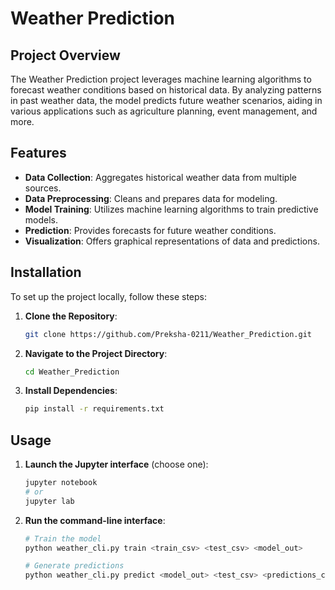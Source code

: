 # Weather Prediction

## Project Overview

The Weather Prediction project leverages machine learning algorithms to forecast weather conditions based on historical data. By analyzing patterns in past weather data, the model predicts future weather scenarios, aiding in various applications such as agriculture planning, event management, and more.

## Features

- **Data Collection**: Aggregates historical weather data from multiple sources.
- **Data Preprocessing**: Cleans and prepares data for modeling.
- **Model Training**: Utilizes machine learning algorithms to train predictive models.
- **Prediction**: Provides forecasts for future weather conditions.
- **Visualization**: Offers graphical representations of data and predictions.


## Installation

To set up the project locally, follow these steps:

1. **Clone the Repository**:

   ```bash
   git clone https://github.com/Preksha-0211/Weather_Prediction.git
   ```

2. **Navigate to the Project Directory**:

   ```bash
   cd Weather_Prediction
   ```

3. **Install Dependencies**:

   ```bash
   pip install -r requirements.txt
   ```

## Usage

1. **Launch the Jupyter interface** (choose one):

   ```bash
   jupyter notebook
   # or
   jupyter lab
   ```

2. **Run the command-line interface**:

   ```bash
   # Train the model
   python weather_cli.py train <train_csv> <test_csv> <model_out>

   # Generate predictions
   python weather_cli.py predict <model_out> <test_csv> <predictions_csv>
   ```
